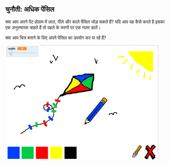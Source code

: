 ## चुनौती: अधिक पेंसिल

क्या आप अपने पेंट प्रोग्राम में लाल, पीले और काले पेंसिल जोड़ सकते हैं? यदि आप यह कैसे करते है इसका एक अनुस्मारक चाहते हैं तो पहले के चरणों पर एक नज़र डालें।

क्या आप चित्र बनाने के लिए अपने पेंसिल का उपयोग कर पा रहें हैं?

![screenshot](images/paint-final.png)